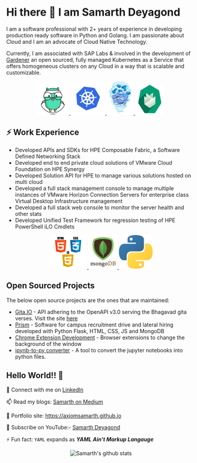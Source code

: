 # Hi there 👋 I am Samarth Deyagond 

I am a software professional with 2+ years of experience in developing production ready software in Python and Golang. I am passionate about Cloud and I am an advocate of Cloud Native Technology.

Currently, I am associated with SAP Labs & involved in the development of [Gardener](http://gardener.cloud) an open sourced, fully managed Kubernetes as a Service that offers homogeneous clusters on any Cloud in a way that is scalable and customizable.

<center>
<a href="https://golang.org/" target="_blank" >
    <img src="https://raw.githubusercontent.com/axiomsamarth/axiomsamarth/master/assets/golang.gif"  height="90" />
</a>
<a href="https://k8s.io/" target="_blank" >
    <img src="https://raw.githubusercontent.com/axiomsamarth/axiomsamarth/master/assets/k8s.gif"  height="90" />
</a>
<a href="https://docker.com/" target="_blank" >
    <img src="https://raw.githubusercontent.com/axiomsamarth/axiomsamarth/master/assets/docker.gif"  height="90" />
</a>
<a href="https://www.gardener.cloud/" target="_blank" >
    <img src="https://raw.githubusercontent.com/axiomsamarth/axiomsamarth/master/assets/gardener.gif"  height="80" /> 
</a>
</center>

## ⚡ Work Experience

- Developed APIs and SDKs for HPE Composable Fabric, a Software Defined Networking Stack
- Developed end to end private cloud solutions of VMware Cloud Foundation on HPE Synergy
- Developed Solution API for HPE to manage various solutions hosted on multi cloud
- Developed a full stack management console to manage multiple instances of VMware Horizon
Connection Servers for enterprise class Virtual Desktop Infrastructure management
- Developed a full stack web console to monitor the server health and other stats
- Developed Unified Test Framework for regression testing of HPE PowerShell iLO Cmdlets

<center>
<a href="https:html.spec.whatwg.org" target="_blank" >
    <img src="https://raw.githubusercontent.com/axiomsamarth/axiomsamarth/master/assets/html-css-js.png"  height="90" />
</a>
<a href="http://mongodb.com" target="_blank" >
    <img src="https://raw.githubusercontent.com/axiomsamarth/axiomsamarth/master/assets/mongo.gif"  height="90" />
</a>
<a href="https://python.org" target="_blank" >
    <img src="https://raw.githubusercontent.com/axiomsamarth/axiomsamarth/master/assets/python.jpg"  height="90" />
</a>
</center>


## Open Sourced Projects

The below open source projects are the ones that are maintained:

- [Gita.IO](https://github.com/AxiomSamarth/gita.io) - API adhering to the OpenAPI v3.0 serving the Bhagavad gita verses. Visit the site [here](http://gita-io.herokuapp.com)
- [Prism](https://github.com/AxiomSamarth/interview-tool) - Software for campus recruitment drive and lateral hiring developed with Python Flask, HTML, CSS, JS and MongoDB
- [Chrome Extension Development](https://github.com/AxiomSamarth/Chrome_Extension_Development) - Browser extensions to change the background of the window
- [ipynb-to-py converter](https://github.com/AxiomSamarth/JupyterNotebook_To_PythonFile_Converter) -  A tool to convert the jupyter notebooks into python files.


## Hello World!! 🤔

💬 Connect with me on [LinkedIn](http://linkedin.com/in/samarthdeyagond/)

📫 Read my blogs: [Samarth on Medium](https://medium.com/@deyagondsamarth)

🎯 Portfolio site: https://axiomsamarth.github.io

🔔 Subscribe on YouTube:- [Samarth Deyagond](http://youtube.com/channel/UCi-q7yAWPgBq0jUR2c973Ww)

⚡ Fun fact: `YAML` expands as **_YAML Ain't Markup Langauge_**

<center>

![Samarth's github stats](https://github-readme-stats.vercel.app/api?username=axiomsamarth&show_icons=true)

</center>
